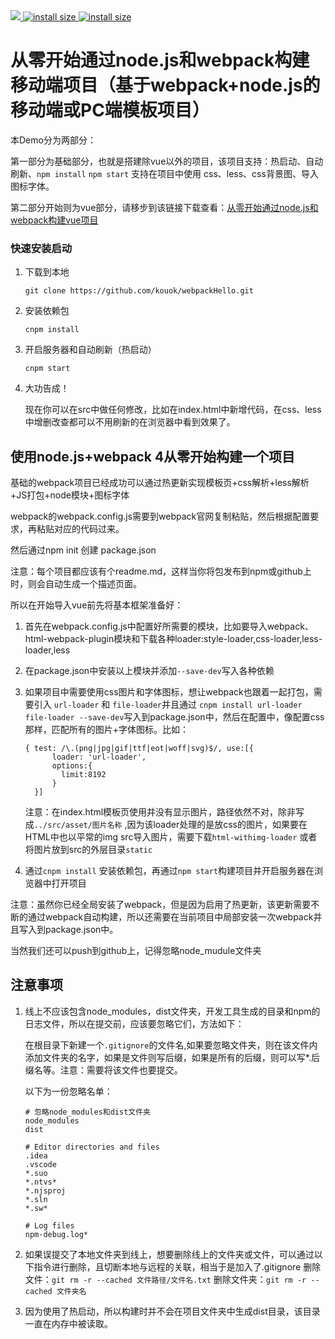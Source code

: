 <a href="https://www.npmjs.com/">
    <img src="https://img.shields.io/badge/npm-%3E5.6.0-green.svg">
</a>
<a href="https://nodejs.org/">
    <img src="https://img.shields.io/badge/node.js-%3E8.11-green.svg" alt="install size">
</a>
<a href="https://www.webpackjs.com/">
    <img src="https://img.shields.io/badge/webpack-%3E4.17-blue.svg" alt="install size">
</a>

# 从零开始通过node.js和webpack构建移动端项目（基于webpack+node.js的移动端或PC端模板项目）

本Demo分为两部分：

第一部分为基础部分，也就是搭建除vue以外的项目，该项目支持：热启动、自动刷新、`npm install` `npm start` 支持在项目中使用 css、less、css背景图、导入图标字体。

第二部分开始则为vue部分，请移步到该链接下载查看：[从零开始通过node.js和webpack构建vue项目](https://github.com/kouok/webpackHelloVue)

### 快速安装启动

1. 下载到本地

    `git clone https://github.com/kouok/webpackHello.git`

2. 安装依赖包

    `cnpm install`

3. 开启服务器和自动刷新（热启动）

    `cnpm start`

4. 大功告成！

    现在你可以在src中做任何修改，比如在index.html中新增代码，在css、less中增删改查都可以不用刷新的在浏览器中看到效果了。

## 使用node.js+webpack 4从零开始构建一个项目

基础的webpack项目已经成功可以通过热更新实现模板页+css解析+less解析+JS打包+node模块+图标字体

webpack的webpack.config.js需要到webpack官网复制粘贴，然后根据配置要求，再粘贴对应的代码过来。

然后通过npm  init 创建 package.json

注意：每个项目都应该有个readme.md，这样当你将包发布到npm或github上时，则会自动生成一个描述页面。

所以在开始导入vue前先将基本框架准备好：

1. 首先在webpack.config.js中配置好所需要的模块，比如要导入webpack、html-webpack-plugin模块和下载各种loader:style-loader,css-loader,less-loader,less

2. 在package.json中安装以上模块并添加`--save-dev`写入各种依赖

3. 如果项目中需要使用css图片和字体图标，想让webpack也跟着一起打包，需要引入 `url-loader` 和 `file-loader`并且通过 `cnpm install url-loader file-loader --save-dev`写入到package.json中，然后在配置中，像配置css那样，匹配所有的图片+字体图标。比如：
    ```
    { test: /\.(png|jpg|gif|ttf|eot|woff|svg)$/, use:[{
          loader: 'url-loader',
          options:{
            limit:8192
          }
      }]
    ```
    注意：在index.html模板页使用并没有显示图片，路径依然不对，除非写成`../src/asset/图片名称` ,因为该loader处理的是放css的图片，如果要在HTML中也以平常的img src导入图片，需要下载`html-withimg-loader` 或者将图片放到src的外层目录`static`

4. 通过`cnpm install` 安装依赖包，再通过`npm start`构建项目并开启服务器在浏览器中打开项目

注意：虽然你已经全局安装了webpack，但是因为启用了热更新，该更新需要不断的通过webpack自动构建，所以还需要在当前项目中局部安装一次webpack并且写入到package.json中。

当然我们还可以push到github上，记得忽略node_mudule文件夹

## 注意事项

1. 线上不应该包含node_modules，dist文件夹，开发工具生成的目录和npm的日志文件，所以在提交前，应该要忽略它们，方法如下：

    在根目录下新建一个`.gitignore`的文件名,如果要忽略文件夹，则在该文件内添加文件夹的名字，如果是文件则写后缀，如果是所有的后缀，则可以写*.后缀名等。注意：需要将该文件也要提交。

    以下为一份忽略名单：

    ```
    # 忽略node_modules和dist文件夹
    node_modules
    dist

    # Editor directories and files
    .idea
    .vscode
    *.suo
    *.ntvs*
    *.njsproj
    *.sln
    *.sw*

    # Log files
    npm-debug.log*
    ```


2. 如果误提交了本地文件夹到线上，想要删除线上的文件夹或文件，可以通过以下指令进行删除，且切断本地与远程的关联，相当于是加入了.gitignore
    删除文件：`git rm -r --cached 文件路径/文件名.txt`
    删除文件夹：`git rm -r --cached 文件夹名`

3. 因为使用了热启动，所以构建时并不会在项目文件夹中生成dist目录，该目录一直在内存中被读取。